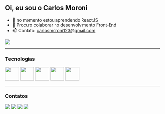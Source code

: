 ## Oi, eu sou o Carlos Moroni

- 🌱 no momento estou aprendendo ReactJS
- 👯 Procuro colaborar no desenvolvimento Front-End
- 📫 Contato: carlosmoroni123@gmail.com

<picture>
  <source 
    srcset="https://github-readme-stats.vercel.app/api?username=CarlosMoroni&show_icons=true&theme=dracula"
    media="(prefers-color-scheme: dark)"
  />
  <source
    srcset="https://github-readme-stats.vercel.app/api?username=CarlosMoroni&show_icons=true"
    media="(prefers-color-scheme: light), (prefers-color-scheme: no-preference)"
  />
  <img src="https://github-readme-stats.vercel.app/api?username=anuraghazra&show_icons=true" />
</picture>
<hr>

### Tecnologias
<div>
  <a href='https://developer.mozilla.org/pt-BR/docs/Web/HTML'><img width='45px' height='45px'       src="https://cdn.jsdelivr.net/gh/devicons/devicon/icons/html5/html5-original.svg" /></a>
  <a href='https://developer.mozilla.org/pt-BR/docs/Web/CSS'><img width='45px' height='45px' src="https://cdn.jsdelivr.net/gh/devicons/devicon/icons/css3/css3-original.svg" /></a>
  <a href='https://developer.mozilla.org/pt-BR/docs/Web/JavaScript'><img width='45px' height='45px' src="https://cdn.jsdelivr.net/gh/devicons/devicon/icons/javascript/javascript-original.svg" /></a> 
  <a href='https://pt-br.reactjs.org/'><img width='45px' height='45px' src="https://cdn.jsdelivr.net/gh/devicons/devicon/icons/react/react-original.svg" /></a>
  <a href='https://git-scm.com/'><img width='45px' height='45px' src="https://cdn.jsdelivr.net/gh/devicons/devicon/icons/git/git-original.svg" /></a>
</div>
<hr>

### Contatos
<a href='https://api.whatsapp.com/send/?phone=5568992027759&text&type=phone_number&app_absent=0'><img src='https://img.shields.io/badge/WhatsApp-25D366?style=for-the-badge&logo=whatsapp&logoColor=white'/></a>
<a><img src='https://img.shields.io/badge/Discord-7289DA?style=for-the-badge&logo=discord&logoColor=white'/></a>
<a href='https://www.instagram.com/carlos_moroni18/'><img src='https://img.shields.io/badge/Instagram-E4405F?style=for-the-badge&logo=instagram&logoColor=white'/></a>
<a><img src='https://img.shields.io/badge/LinkedIn-0077B5?style=for-the-badge&logo=linkedin&logoColor=white'/></a>

